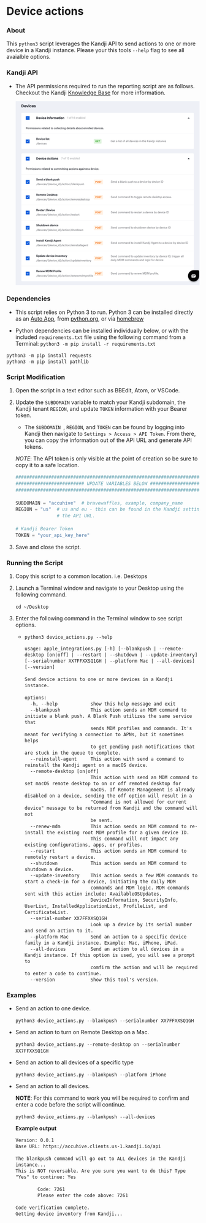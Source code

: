 # Device actions

### About

This `python3` script leverages the Kandji API to send actions to one or more device in a Kandji instance. Please your this tools `--help` flag to see all avaialble options.

### Kandji API

- The API permissions required to run the reporting script are as follows. Checkout the Kandji [Knowledge Base](https://support.kandji.io) for more information.

    <img src="images/api_permissions_required.png" alt="drawing" width="1024"/>

### Dependencies

- This script relies on Python 3 to run. Python 3 can be installed directly as an [Auto App](https://updates.kandji.io/auto-app-python-3-214020), from [python.org](https://www.python.org/downloads/), or via [homebrew](https://brew.sh)

- Python dependencies can be installed individually below, or with the included `requirements.txt` file using the following command from a Terminal: `python3 -m pip install -r requirements.txt`

```
python3 -m pip install requests
python3 -m pip install pathlib
```

### Script Modification

1. Open the script in a text editor such as BBEdit, Atom, or VSCode.
1. Update the `SUBDOMAIN` variable to match your Kandji subdomain, the Kandji tenant `REGION`, and update `TOKEN` information with your Bearer token.

    - The `SUBDOMAIN `, `REGION`, and `TOKEN` can be found by logging into Kandji then navigate to `Settings > Access > API Token`. From there, you can copy the information out of the API URL and generate API tokens.

    *NOTE*: The API token is only visible at the point of creation so be sure to copy it to a safe location.

    ```python
    ##############################################################################################
    ######################### UPDATE VARIABLES BELOW #############################################
    ##############################################################################################

    SUBDOMAIN = "accuhive"  # bravewaffles, example, company_name
    REGION = "us"  # us and eu - this can be found in the Kandji settings on the Access tab within
                   # the API URL.

    # Kandji Bearer Token
    TOKEN = "your_api_key_here"
    ```

1. Save and close the script.

### Running the Script

1. Copy this script to a common location. i.e. Desktops
2. Launch a Terminal window and navigate to your Desktop using the following command.

    `cd ~/Desktop`

3. Enter the following command in the Terminal window to see script options.

    - `python3 device_actions.py --help`

        ```
        usage: apple_integrations.py [-h] [--blankpush | --remote-desktop [on|off] | --restart | --shutdown | --update-inventory] [--serialnumber XX7FFXXSQ1GH | --platform Mac | --all-devices] [--version]

        Send device actions to one or more devices in a Kandji instance.
        
        options:
          -h, --help            show this help message and exit
          --blankpush           This action sends an MDM command to initiate a blank push. A Blank Push utilizes the same service that 
                                sends MDM profiles and commands. It's meant for verifying a connection to APNs, but it sometimes helps 
                                to get pending push notifications that are stuck in the queue to complete.
          --reinstall-agent     This action with send a command to reinstall the Kandji agent on a macOS device.
          --remote-desktop [on|off]
                                This action with send an MDM command to set macOS remote desktop to on or off remoted desktop for 
                                macOS. If Remote Management is already disabled on a device, sending the off option will result in a 
                                "Command is not allowed for current device" message to be returned from Kandji and the command will not 
                                be sent.
          --renew-mdm           This action sends an MDM command to re-install the existing root MDM profile for a given device ID. 
                                This command will not impact any existing configurations, apps, or profiles.
          --restart             This action sends an MDM command to remotely restart a device.
          --shutdown            This action sends an MDM command to shutdown a device.
          --update-inventory    This action sends a few MDM commands to start a check-in for a device, initiating the daily MDM 
                                commands and MDM logic. MDM commands sent with this action include: AvailableOSUpdates, 
                                DeviceInformation, SecurityInfo, UserList, InstalledApplicationList, ProfileList, and CertificateList.
          --serial-number XX7FFXXSQ1GH
                                Look up a device by its serial number and send an action to it.
          --platform Mac        Send an action to a specific device family in a Kandji instance. Example: Mac, iPhone, iPad.
          --all-devices         Send an action to all devices in a Kandji instance. If this option is used, you will see a prompt to 
                                comfirm the action and will be required to enter a code to continue.
          --version             Show this tool's version.
        ```

### Examples

- Send an action to one device.

    `python3 device_actions.py --blankpush --serialnumber XX7FFXXSQ1GH`
    
- Send an action to turn on Remote Desktop on a Mac.

    `python3 device_actions.py --remote-desktop on --serialnumber XX7FFXXSQ1GH`

- Send an action to all devices of a specific type

    `python3 device_actions.py --blankpush --platform iPhone`
    
- Send an action to all devices.

    **NOTE**: For this command to work you will be required to confirm and enter a code before the script will continue.

    `python3 device_actions.py --blankpush --all-devices`
    
    **Example output**
    
    ```
    Version: 0.0.1
    Base URL: https://accuhive.clients.us-1.kandji.io/api
    
    The blankpush command will go out to ALL devices in the Kandji instance...
    This is NOT reversable. Are you sure you want to do this? Type "Yes" to continue: Yes
    
            Code: 7261
            Please enter the code above: 7261
    
    Code verification complete.
    Getting device inventory from Kandji...
    ```

    

